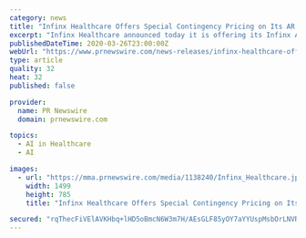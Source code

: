 ```yaml
---
category: news
title: "Infinx Healthcare Offers Special Contingency Pricing on Its AR Optimization Solution"
excerpt: "Infinx Healthcare announced today it is offering its Infinx AR Optimization Solution (AROS) with no upfront fees to support radiology"
publishedDateTime: 2020-03-26T23:00:00Z
webUrl: "https://www.prnewswire.com/news-releases/infinx-healthcare-offers-special-contingency-pricing-on-its-ar-optimization-solution-301030662.html"
type: article
quality: 32
heat: 32
published: false

provider:
  name: PR Newswire
  domain: prnewswire.com

topics:
  - AI in Healthcare
  - AI

images:
  - url: "https://mma.prnewswire.com/media/1138240/Infinx_Healthcare.jpg?p=facebook"
    width: 1499
    height: 785
    title: "Infinx Healthcare Offers Special Contingency Pricing on Its AR Optimization Solution"

secured: "rqThecFiVElAVKHbq+lHD5oBmcN6W3m7H/AEsGLF85yOY7aYYUspMsbOrLNVRo5rC6BlK6XN0smI0/VCQ1DIB9ypfMIvL9Jt0bCm/G5NEE5kayX8shR06ZpjTa0CsTlQpY3uz5EgE/tCiyRVegtRIjsbTTm0UpKc8POyNlKqQYdv1o/5KUNkl+st5cyppZxu4WKLm6l6cFUe1rEuJmAReM49FmnA+sU4asjsubQx0ShpDjfe4rfPw6wmpyq9pZnxGtU26M/ZiJ1yDB2GRn8tU/W2i0ONI7XgCZYzhy1mct5It5w8oDrtl46l4XjA+LR8M3OijagakcYFCjPAngc8byfFT+mHLljvwWBXwKqjvETVYiRONV6/D7RkqOW6kENBNx1VsADBiEpMksiVFpbScddKEHQPxpnUF8N1PGFu/OeJI4KyvEtg446jfx+20Aw4SyDtKjWXb64Zamz9sXlw6OVGD4Y6SuHTMUPZsz6pg2w=;b/YmnEqxapzhbz5Boczj6g=="
---
```


